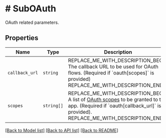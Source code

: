 # # SubOAuth

OAuth related parameters.

## Properties

Name | Type | Description | Notes
------------ | ------------- | ------------- | -------------
| `callback_url` | ```string``` | REPLACE_ME_WITH_DESCRIPTION_BEGIN The callback URL to be used for OAuth flows. (Required if &#x60;oauth[scopes]&#x60; is provided) REPLACE_ME_WITH_DESCRIPTION_END |  |
| `scopes` | ```string[]``` | REPLACE_ME_WITH_DESCRIPTION_BEGIN A list of [OAuth scopes](/api/reference/tag/OAuth) to be granted to the app. (Required if &#x60;oauth[callback_url]&#x60; is provided). REPLACE_ME_WITH_DESCRIPTION_END |  |

[[Back to Model list]](../../README.md#models) [[Back to API list]](../../README.md#endpoints) [[Back to README]](../../README.md)
